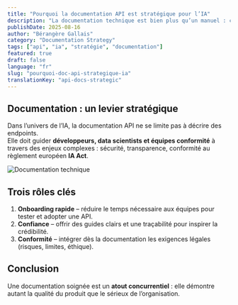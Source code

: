 ```yaml
---
title: "Pourquoi la documentation API est stratégique pour l’IA"
description: "La documentation technique est bien plus qu’un manuel : c’est un levier stratégique pour l’adoption et la conformité des solutions IA."
publishDate: 2025-08-16
author: "Bérangère Gallais"
category: "Documentation Strategy"
tags: ["api", "ia", "stratégie", "documentation"]
featured: true
draft: false
language: "fr"
slug: "pourquoi-doc-api-strategique-ia"
translationKey: "api-docs-strategic"
---
```


## Documentation : un levier stratégique

Dans l’univers de l’IA, la documentation API ne se limite pas à décrire des endpoints.  
Elle doit guider **développeurs, data scientists et équipes conformité** à travers des enjeux complexes : sécurité, transparence, conformité au règlement européen **IA Act**.

![Documentation technique](/blog/image-article-001.jpg)

## Trois rôles clés

1. **Onboarding rapide** – réduire le temps nécessaire aux équipes pour tester et adopter une API.  
2. **Confiance** – offrir des guides clairs et une traçabilité pour inspirer la crédibilité.  
3. **Conformité** – intégrer dès la documentation les exigences légales (risques, limites, éthique).  

## Conclusion

Une documentation soignée est un **atout concurrentiel** : elle démontre autant la qualité du produit que le sérieux de l’organisation.
